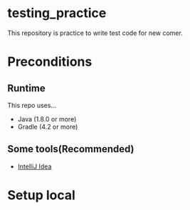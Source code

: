# testing_practice
This repository is practice to write test code for new comer.

# Preconditions

## Runtime 

This repo uses...
* Java (1.8.0 or more)
* Gradle (4.2 or more)

## Some tools(Recommended)
* [IntelliJ Idea](https://www.jetbrains.com/idea/)

# Setup local
